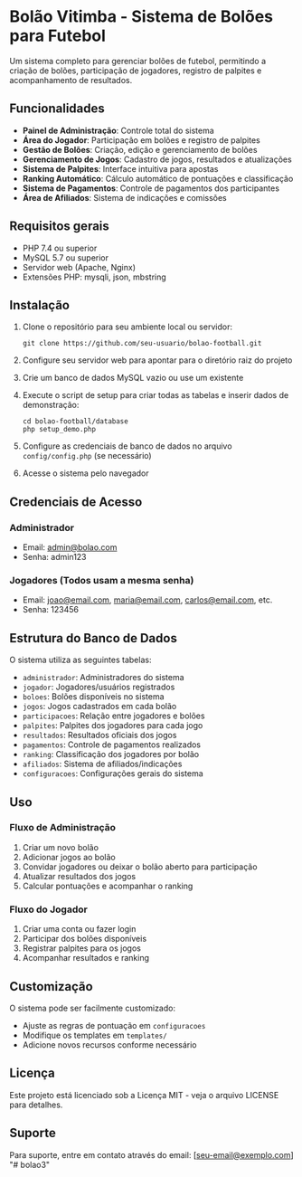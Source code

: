 # Bolão Vitimba - Sistema de Bolões para Futebol

Um sistema completo para gerenciar bolões de futebol, permitindo a criação de bolões, participação de jogadores, registro de palpites e acompanhamento de resultados.

## Funcionalidades

- **Painel de Administração**: Controle total do sistema
- **Área do Jogador**: Participação em bolões e registro de palpites
- **Gestão de Bolões**: Criação, edição e gerenciamento de bolões
- **Gerenciamento de Jogos**: Cadastro de jogos, resultados e atualizações
- **Sistema de Palpites**: Interface intuitiva para apostas
- **Ranking Automático**: Cálculo automático de pontuações e classificação
- **Sistema de Pagamentos**: Controle de pagamentos dos participantes
- **Área de Afiliados**: Sistema de indicações e comissões

## Requisitos gerais

- PHP 7.4 ou superior
- MySQL 5.7 ou superior
- Servidor web (Apache, Nginx)
- Extensões PHP: mysqli, json, mbstring

## Instalação

1. Clone o repositório para seu ambiente local ou servidor:
   ```
   git clone https://github.com/seu-usuario/bolao-football.git
   ```

2. Configure seu servidor web para apontar para o diretório raiz do projeto

3. Crie um banco de dados MySQL vazio ou use um existente

4. Execute o script de setup para criar todas as tabelas e inserir dados de demonstração:
   ```
   cd bolao-football/database
   php setup_demo.php
   ```

5. Configure as credenciais de banco de dados no arquivo `config/config.php` (se necessário)

6. Acesse o sistema pelo navegador

## Credenciais de Acesso

### Administrador
- Email: admin@bolao.com
- Senha: admin123

### Jogadores (Todos usam a mesma senha)
- Email: joao@email.com, maria@email.com, carlos@email.com, etc.
- Senha: 123456

## Estrutura do Banco de Dados

O sistema utiliza as seguintes tabelas:

- `administrador`: Administradores do sistema
- `jogador`: Jogadores/usuários registrados
- `boloes`: Bolões disponíveis no sistema
- `jogos`: Jogos cadastrados em cada bolão
- `participacoes`: Relação entre jogadores e bolões
- `palpites`: Palpites dos jogadores para cada jogo
- `resultados`: Resultados oficiais dos jogos
- `pagamentos`: Controle de pagamentos realizados
- `ranking`: Classificação dos jogadores por bolão
- `afiliados`: Sistema de afiliados/indicações
- `configuracoes`: Configurações gerais do sistema

## Uso

### Fluxo de Administração
1. Criar um novo bolão
2. Adicionar jogos ao bolão
3. Convidar jogadores ou deixar o bolão aberto para participação
4. Atualizar resultados dos jogos
5. Calcular pontuações e acompanhar o ranking

### Fluxo do Jogador
1. Criar uma conta ou fazer login
2. Participar dos bolões disponíveis
3. Registrar palpites para os jogos
4. Acompanhar resultados e ranking

## Customização

O sistema pode ser facilmente customizado:

- Ajuste as regras de pontuação em `configuracoes`
- Modifique os templates em `templates/`
- Adicione novos recursos conforme necessário

## Licença

Este projeto está licenciado sob a Licença MIT - veja o arquivo LICENSE para detalhes.

## Suporte

Para suporte, entre em contato através do email: [seu-email@exemplo.com] "# bolao3" 
